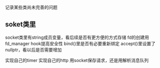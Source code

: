 记录某些类尚未完善的问题
## soket类里
socket类里有string成员变量，看后续是否有更方便的方式存储
fd的创建用fd_manager
hook提高安全性
bind()里是否有必要重新绑定
accept()里设置了nullptr，看以后是否需要增加

实现自己的timer
实现自己的http
用socket保存请求，还是用解析消息队列